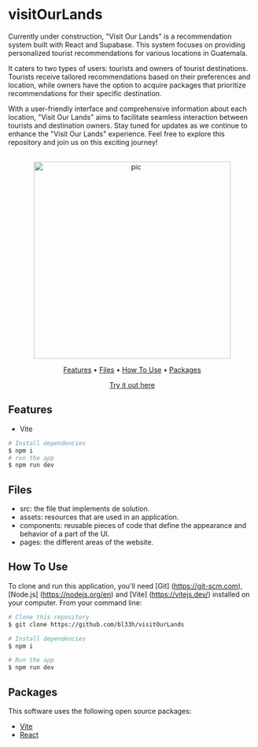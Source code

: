 # visitOurLands
Currently under construction, "Visit Our Lands" is a recommendation system built with React and Supabase. This system focuses on providing personalized tourist recommendations for various locations in Guatemala.

It caters to two types of users: tourists and owners of tourist destinations. Tourists receive tailored recommendations based on their preferences and location, while owners have the option to acquire packages that prioritize recommendations for their specific destination.

With a user-friendly interface and comprehensive information about each location, "Visit Our Lands" aims to facilitate seamless interaction between tourists and destination owners. Stay tuned for updates as we continue to enhance the "Visit Our Lands" experience. Feel free to explore this repository and join us on this exciting journey!

<p align="center">
  <br>
  <img src="https://imgur.com/NUIECyb" alt="pic" width="400">
  <br>
</p>
<p align="center" >
  <a href="#features">Features</a> •
  <a href="#Files">Files</a> •
  <a href="#how-to-use">How To Use</a> •
  <a href="#packages">Packages</a>   
</p>
<p align="center" >
<a href="https://visitourlands.netlify.app/">Try it out here</a> 
</p>

## Features

* Vite
```bash
# Install dependencies
$ npm i
# run the app
$ npm run dev
```

## Files

- src: the file that implements de solution.
- assets: resources that are used in an application.
- components: reusable pieces of code that define the appearance and behavior of a part of the UI.
- pages: the different areas of the website.


## How To Use

To clone and run this application, you'll need [Git]
(https://git-scm.com), [Node.js] (https://nodejs.org/en) and [Vite] (https://vitejs.dev/) installed on your computer. From your command line:

```bash
# Clone this repository
$ git clone https://github.com/bl33h/visitOurLands

# Install dependencies
$ npm i

# Run the app
$ npm run dev
```

## Packages

This software uses the following open source packages:

- [Vite](https://vitejs.dev/)
- [React](https://reactjs.org/)
